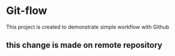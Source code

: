 # Git-flow

This project is created to demonstrate simple workflow with Github

## this change is made on remote repository
